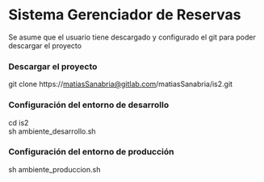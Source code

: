 # Sistema Gerenciador de Reservas

Se asume que el usuario tiene descargado y configurado el git para poder descargar el proyecto

### Descargar el proyecto
git clone https://matiasSanabria@gitlab.com/matiasSanabria/is2.git

### Configuración del entorno de desarrollo
cd is2 <br>
sh ambiente_desarrollo.sh

### Configuración del entorno de producción
sh ambiente_produccion.sh